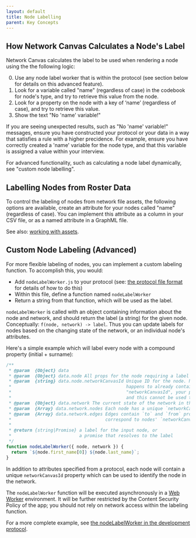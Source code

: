 ```yaml
---
layout: default
title: Node Labelling
parent: Key Concepts
---
```


## How Network Canvas Calculates a Node's Label

Network Canvas calculates the label to be used when rendering a node using the the following logic:

  0. Use any node label worker that is within the protocol (see section below for details on this advanced feature).
  1. Look for a variable called "name" (regardless of case) in the codebook for node's type, and try to retrieve this value from the node.
  2. Look for a property on the node with a key of ‘name’ (regardless of case), and try to retrieve this value.
  3. Show the text "No 'name' variable!"

If you are seeing unexpected results, such as "No 'name' variable!" messages, ensure you have constructed your protocol or your data in a way that satisfies a rule with a higher precidence. For example, ensure you have correctly created a 'name' variable for the node type, and that this variable is assigned a value within your interview.

For advanced functionality, such as calculating a node label dynamically, see "custom node labelling".

## Labelling Nodes from Roster Data
To control the labeling of nodes from network file assets, the following options are available, create an attribute for your nodes called "name" (regardless of case). You can implement this attribute as a column in your CSV file, or as a named attribute in a GraphML file.

See also: [working with assets](./assets.md).

## Custom Node Labeling (Advanced)

For more flexible labeling of nodes, you can implement a custom labeling function. To accomplish this, you would:

- Add `nodeLabelWorker.js` to your protocol (see: [the protocol file format](../technical-documentation/protocol-file-format.md) for details of how to do this)
- Within this file, define a function named `nodeLabelWorker`
- Return a string from that function, which will be used as the label.

`nodeLabelWorker` is called with an object containing information about the node and network, and should return the label (a string) for the given node. Conceptually: `f(node, network) -> label`. Thus you can update labels for nodes based on the changing state of the network, or an individual node's attributes.

Here's a simple example which will label every node with a compound property (initial + surname):

```javascript
/**
 * @param  {Object} data
 * @param  {Object} data.node All props for the node requiring a label
 * @param  {string} data.node.networkCanvasId Unique ID for the node. Note that if your data
 *                                            happens to already contain a property named
 *                                            "networkCanvasId", your prop will take precedence,
 *                                            and this cannot be used to identify edge connections.
 * @param  {Object} data.network The current state of the network in this session
 * @param  {Array} data.network.nodes Each node has a unique `networkCanvasId` prop
 * @param  {Array} data.network.edges Edges contain `to` and `from` props which
 *                                    correspond to nodes' `networkCanvasId` values
 *
 * @return {string|Promise} a label for the input node, or
 *                          a promise that resolves to the label
 */
function nodeLabelWorker({ node, network }) {
  return `${node.first_name[0]} ${node.last_name}`;
}
```

In addition to attributes specified from a protocol, each node will contain a unique `networkCanvasId` property which can be used to identify the node in the network.

The `nodeLabelWorker` function will be executed asynchronously in a [Web Worker](https://developer.mozilla.org/en-US/docs/Web/API/Web_Workers_API/Using_web_workers) environment. It will be further restricted by the Content Security Policy of the app; you should not rely on network access within the labeling function.

For a more complete example, see [the nodeLabelWorker in the development protocol](https://github.com/codaco/development-protocol/blob/master/nodeLabelWorker.js).
